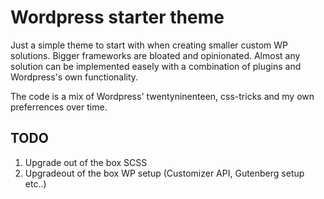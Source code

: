 # Wordpress starter theme

Just a simple theme to start with when creating smaller custom WP solutions. Bigger frameworks are bloated and opinionated. Almost any solution can be implemented easely with a combination of plugins and Wordpress's own functionality.

The code is a mix of Wordpress' twentyninenteen, css-tricks and my own preferrences over time. 

## TODO

1. Upgrade out of the box SCSS
2. Upgradeout of the box WP setup (Customizer API, Gutenberg setup etc..)
